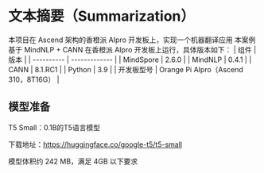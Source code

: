 # 文本摘要（Summarization）
本项目在 Ascend 架构的香橙派 AIpro 开发板上，实现一个机器翻译应用
本案例基于 MindNLP + CANN 在香橙派 AIpro 开发板上运行，具体版本如下：
| 组件       | 版本          |
| ---------- | ------------- |
| MindSpore  | 2.6.0         |
| MindNLP    | 0.4.1         |
| CANN       | 8.1.RC1   |
| Python     | 3.9           |
| 开发板型号 | Orange Pi AIpro（Ascend 310，8T16G） |
## 模型准备
T5 Small：0.1B的T5语言模型  

下载地址：https://huggingface.co/google-t5/t5-small

模型体积约 242 MB，满足 4GB 以下要求
